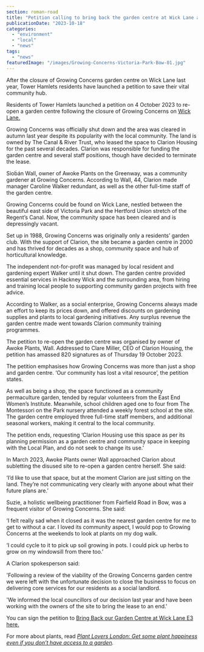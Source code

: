 ```yaml
---
section: roman-road
title: "Petition calling to bring back the garden centre at Wick Lane attracts 820 signatures"
publicationDate: "2023-10-18"
categories: 
  - "environment"
  - "local"
  - "news"
tags: 
  - "news"
featuredImage: "/images/Growing-Concerns-Victoria-Park-Bow-01.jpg"
---
```


After the closure of Growing Concerns garden centre on Wick Lane last year, Tower Hamlets residents have launched a petition to save their vital community hub. 

Residents of Tower Hamlets launched a petition on 4 October 2023 to re-open a garden centre following the closure of Growing Concerns on [Wick Lane.](https://romanroadlondon.com/growing-concerns-victoria-park-bow/) 

Growing Concerns was officially shut down and the area was cleared in autumn last year despite its popularity with the local community. The land is owned by The Canal & River Trust, who leased the space to Clarion Housing for the past several decades. Clarion was responsible for funding the garden centre and several staff positions, though have decided to terminate the lease. 

Sioḃán Wall, owner of Awoke Plants on the Greenway, was a community gardener at Growing Concerns. According to Wall, 44, Clarion made manager Caroline Walker redundant, as well as the other full-time staff of the garden centre.

Growing Concerns could be found on Wick Lane, nestled between the beautiful east side of Victoria Park and the Hertford Union stretch of the Regent’s Canal. Now, the community space has been cleared and is depressingly vacant. 

Set up in 1988, Growing Concerns was originally only a residents’ garden club. With the support of Clarion, the site became a garden centre in 2000 and has thrived for decades as a shop, community space and hub of horticultural knowledge. 

The independent not-for-profit was managed by local resident and gardening expert Walker until it shut down. The garden centre provided essential services in Hackney Wick and the surrounding area, from hiring and training local people to supporting community garden projects with free advice. 

According to Walker, as a social enterprise, Growing Concerns always made an effort to keep its prices down, and offered discounts on gardening supplies and plants to local gardening initiatives. Any surplus revenue the garden centre made went towards Clarion community training programmes. 

The petition to re-open the garden centre was organised by owner of Awoke Plants, Wall. Addressed to Clare Miller, CEO of Clarion Housing, the petition has amassed 820 signatures as of Thursday 19 October 2023.

The petition emphasises how Growing Concerns was more than just a shop and garden centre. ‘Our community has lost a vital resource’, the petition states. 

As well as being a shop, the space functioned as a community permaculture garden, tended by regular volunteers from the East End Women’s Institute. Meanwhile, school children aged one to four from The Montessori on the Park nursery attended a weekly forest school at the site. The garden centre employed three full-time staff members, and additional seasonal workers, making it central to the local community. 

The petition ends, requesting ‘Clarion Housing use this space as per its planning permission as a garden centre and community space in keeping with the Local Plan, and do not seek to change its use.’ 

In March 2023, Awoke Plants owner Wall approached Clarion about subletting the disused site to re-open a garden centre herself. She said:

‘I’d like to use that space, but at the moment Clarion are just sitting on the land. They’re not communicating very clearly with anyone about what their future plans are.’

Suzie, a holistic wellbeing practitioner from Fairfield Road in Bow, was a frequent visitor of Growing Concerns. She said:

‘I felt really sad when it closed as it was the nearest garden centre for me to get to without a car. I loved its community aspect, I would pop to Growing Concerns at the weekends to look at plants on my dog walk. 

‘I could cycle to it to pick up soil growing in pots. I could pick up herbs to grow on my windowsill from there too.’

A Clarion spokesperson said:

'Following a review of the viability of the Growing Concerns garden centre we were left with the unfortunate decision to close the business to focus on delivering core services for our residents as a social landlord.

'We informed the local councillors of our decision last year and have been working with the owners of the site to bring the lease to an end.'

You can sign the petition to [Bring Back our Garden Centre at Wick Lane E3 here.](https://www.change.org/p/bring-back-our-garden-centre-at-wick-lane-e3?redirect=false) 

For more about plants, read [_Plant Lovers London: Get some plant happiness even if you don’t have access to a garden_](https://romanroadlondon.com/house-plants-shop-st-stephens-road-bow/)_._ 

